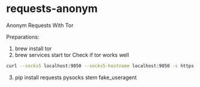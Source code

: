 # requests-anonym
Anonym Requests With Tor


Preparations:

1)  brew install tor
2)  brew services start tor
Check if tor works well
```bash
curl --socks5 localhost:9050 --socks5-hostname localhost:9050 -s https://check.torproject.org/ | cat | grep -m 1 Congratulations | xargs
```
3) pip install requests pysocks stem fake_useragent
